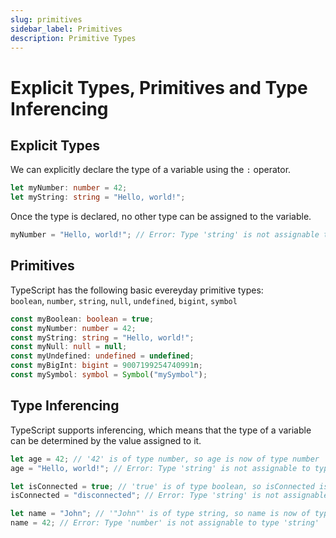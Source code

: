 ```yaml
---
slug: primitives
sidebar_label: Primitives
description: Primitive Types
---
```


# Explicit Types, Primitives and Type Inferencing

## Explicit Types
We can explicitly declare the type of a variable using the `:` operator.

```ts
let myNumber: number = 42;
let myString: string = "Hello, world!";
```
Once the type is declared, no other type can be assigned to the variable.
```ts
myNumber = "Hello, world!"; // Error: Type 'string' is not assignable to type 'number'
```


## Primitives
TypeScript has the following basic evereyday primitive types:  
`boolean`, `number`, `string`, `null`, `undefined`, `bigint`, `symbol`

```ts
const myBoolean: boolean = true;
const myNumber: number = 42;
const myString: string = "Hello, world!";
const myNull: null = null;
const myUndefined: undefined = undefined;
const myBigInt: bigint = 9007199254740991n;
const mySymbol: symbol = Symbol("mySymbol");
```

## Type Inferencing
TypeScript supports inferencing, which means that the type of a variable can be determined by the value assigned to it.

```ts
let age = 42; // '42' is of type number, so age is now of type number
age = "Hello, world!"; // Error: Type 'string' is not assignable to type 'number'
```
```ts
let isConnected = true; // 'true' is of type boolean, so isConnected is now of type boolean
isConnected = "disconnected"; // Error: Type 'string' is not assignable to type 'boolean'
```
```ts
let name = "John"; // '"John"' is of type string, so name is now of type string
name = 42; // Error: Type 'number' is not assignable to type 'string'
```